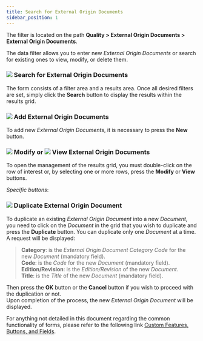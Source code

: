 ```yaml
---
title: Search for External Origin Documents 
sidebar_position: 1
---
```


The filter is located on the path **Quality > External Origin Documents > External Origin Documents**.   

The data filter allows you to enter new *External Origin Documents* or search for existing ones to view, modify, or delete them.   

### ![](/img/neutral/common/search.png) Search for External Origin Documents

The form consists of a filter area and a results area. Once all desired filters are set, simply click the **Search** button to display the results within the results grid.   

### ![](/img/neutral/common/new.png) Add External Origin Documents

To add new *External Origin Documents*, it is necessary to press the **New** button.   

### ![](/img/neutral/common/edit.png) Modify or ![](/img/neutral/common/view.png) View External Origin Documents

To open the management of the results grid, you must double-click on the row of interest or, by selecting one or more rows, press the **Modify** or **View** buttons.   

*Specific buttons*: 
    
### ![](/img/neutral/common/duplicate.png) Duplicate External Origin Document

To duplicate an existing *External Origin Document* into a new *Document*, you need to click on the *Document* in the grid that you wish to duplicate and press the **Duplicate** button. You can duplicate only one *Document* at a time. A request will be displayed:   
> **Category**: is the *External Origin Document Category Code* for the new *Document* (mandatory field).   
> **Code**: is the *Code* for the new *Document* (mandatory field).   
> **Edition/Revision**: is the *Edition/Revision* of the new *Document*.   
> **Title**: is the *Title* of the new *Document* (mandatory field).   

Then press the **OK** button or the **Cancel** button if you wish to proceed with the duplication or not.   
Upon completion of the process, the new *External Origin Document* will be displayed.

For anything not detailed in this document regarding the common functionality of forms, please refer to the following link [Custom Features, Buttons, and Fields](/docs/guide/common).